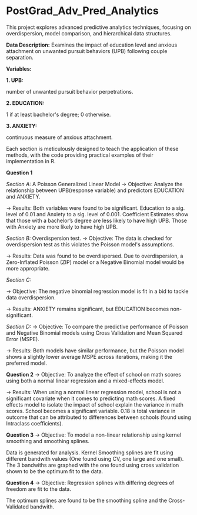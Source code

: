# PostGrad_Adv_Pred_Analytics

This project explores advanced predictive analytics techniques, focusing on overdispersion, model comparison, and hierarchical data structures.

**Data Description:**
Examines the impact of education level and anxious attachment on unwanted pursuit behaviors (UPB) following couple separation.

**Variables:**

**1. UPB:**

number of unwanted pursuit behavior perpetrations.

**2. EDUCATION:**

1 if at least bachelor's degree; 0 otherwise.

**3. ANXIETY:**

continuous measure of anxious attachment.

Each section is meticulously designed to teach the application of these methods, with the code providing practical examples of their implementation in R.


**Question 1**

_Section A:_ A Poisson Generalized Linear Model
  -> Objective: Analyze the relationship between UPB(response variable) and predictors EDUCATION and ANXIETY.
  
  -> Results: Both variables were found to be significant. Education to a sig. level of 0.01 and Anxiety to a sig. level of 0.001. 
              Coefficient Estimates show that those with a bachelor’s degree are less likely to have high UPB.
              Those with Anxiety are more likely to have high UPB.

_Section B:_ Overdispersion test. 
  -> Objective: The data is checked for overdispersion test as this violates the Poisson model's assumptions.

  -> Results: Data was found to be overdispersed. Due to overdispersion, a Zero-Inflated Poisson (ZIP) model or a Negative Binomial model would be more appropriate.

_Section C:_ 

  -> Objective: The negative binomial regression model is fit in a bid to tackle data overdispersion.

  -> Results: ANXIETY remains significant, but EDUCATION becomes non-significant.

_Section D:_ 
  -> Objective: To compare the predictive performance of Poisson and Negative Binomial models using Cross Validation and Mean Squared Error (MSPE).

  -> Results: Both models have similar performance, but the Poisson model shows a slightly lower average MSPE across iterations, making it the preferred model.

  **Question 2**
  -> Objective: To analyze the effect of school on math scores using both a normal linear regression and a mixed-effects model.

  -> Results: When using a normal linear regression model, school is not a significant covariate when it comes to predicting math scores.
              A fixed effects model to isolate the impact of school explain the variance in math scores. School becomes a significant variable. 
              0.18 is total variance in outcome that can be attributed to differences between schools (found using Intraclass coefficients). 

  **Question 3**
  -> Objective: To model a non-linear relationship using kernel smoothing and smoothing splines. 
 
  Data is generated for analysis. Kernel Smoothing splines are fit using different bandwith values (One found using CV, one large and one small).
  The 3 bandwiths are graphed with the one found using cross validation shown to be the optimum fit to the data.

  **Question 4**
  -> Objective: Regression splines with differing degrees of freedom are fit to the data. 

  The optimum splines are found to be the smoothing spline and the Cross-Validated bandwith.

  
